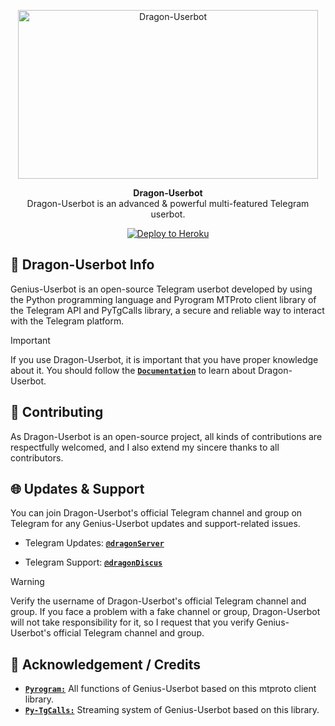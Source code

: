 <p align="center">
<a href="https://github.com/Sumitmeena12/Genius-Userbot"><img src="https://telegra.ph/file/a3f0b11c9778742cb973a.jpg" height="270" width="480" alt="Dragon-Userbot"/></a>
</p>

<p align="center">
<b>Dragon-Userbot</b><br/>
Dragon-Userbot is an advanced & powerful multi-featured Telegram userbot.
</p>

<p align="center">
<a href="https://heroku.com/deploy?template=https://github.com/Sumitmeena12/Genius-Userbot">
<img src="AdityaHalder/resource/images/Heroku.svg" alt="Deploy to Heroku"></a>
</p>

<h2>🤖 Dragon-Userbot Info</h2>
<p title="Dragon-Userbot">Genius-Userbot is an open-source Telegram userbot developed by using the Python programming language and Pyrogram MTProto client library of the Telegram API and PyTgCalls library, a secure and reliable way to interact with the Telegram platform.</p>

> [!IMPORTANT]
> If you use Dragon-Userbot, it is important that you have proper knowledge about it. You should follow the [**`Documentation`**](https://t.me/dragondpworld) to learn about Dragon-Userbot.

<h2>🤝 Contributing</h2>
<p title="Contributing">As Dragon-Userbot is an open-source project, all kinds of contributions are respectfully welcomed, and I also extend my sincere thanks to all contributors.</p>

<h2>🌐 Updates & Support</h2>
<p title="Support">You can join Dragon-Userbot's official Telegram channel and group on Telegram for any Genius-Userbot updates and support-related issues.</p>

- Telegram Updates: [**`@dragonServer`**](https://t.me/dragondpworld)

- Telegram Support: [**`@dragonDiscus`**](https://t.me/apnihavelixd)
> [!WARNING]  
> Verify the username of Dragon-Userbot's official Telegram channel and group. If you face a problem with a fake channel or group, Dragon-Userbot will not take responsibility for it, so I request that you verify Genius-Userbot's official Telegram channel and group.


<h2>📑 Acknowledgement / Credits</h2>

- [**`Pyrogram:`**](https://github.com/pyrogram) All functions of Genius-Userbot based on this mtproto client library.
- [**`Py-TgCalls:`**](https://github.com/py-tgcalls) Streaming system of Genius-Userbot based on this library.

